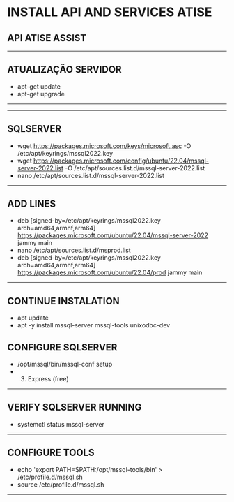 # INSTALL API AND SERVICES ATISE
## API ATISE ASSIST 
---
## ATUALIZAÇÃO SERVIDOR
- apt-get update
- apt-get upgrade
---
---
## SQLSERVER
- wget https://packages.microsoft.com/keys/microsoft.asc -O /etc/apt/keyrings/mssql2022.key 
- wget https://packages.microsoft.com/config/ubuntu/22.04/mssql-server-2022.list -O /etc/apt/sources.list.d/mssql-server-2022.list 
- nano /etc/apt/sources.list.d/mssql-server-2022.list 
---

## ADD LINES
- deb [signed-by=/etc/apt/keyrings/mssql2022.key arch=amd64,armhf,arm64] https://packages.microsoft.com/ubuntu/22.04/mssql-server-2022 jammy main
- nano /etc/apt/sources.list.d/msprod.list 
- deb [signed-by=/etc/apt/keyrings/mssql2022.key arch=amd64,armhf,arm64] https://packages.microsoft.com/ubuntu/22.04/prod jammy main
---

## CONTINUE INSTALATION
-  apt update 
-  apt -y install mssql-server mssql-tools unixodbc-dev 

## CONFIGURE SQLSERVER
- /opt/mssql/bin/mssql-conf setup
- 3) Express (free) 
---

## VERIFY SQLSERVER RUNNING
- systemctl status mssql-server 
---

## CONFIGURE TOOLS
- echo 'export PATH=$PATH:/opt/mssql-tools/bin' > /etc/profile.d/mssql.sh 
- source /etc/profile.d/mssql.sh 
---